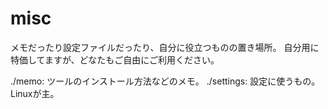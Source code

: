 # misc
メモだったり設定ファイルだったり、自分に役立つものの置き場所。
自分用に特価してますが、どなたもご自由にご利用ください。

./memo: ツールのインストール方法などのメモ。
./settings: 設定に使うもの。Linuxが主。